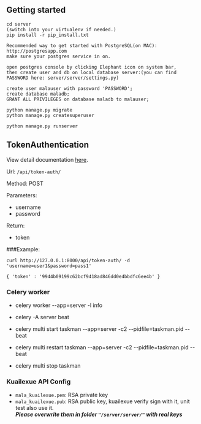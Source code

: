 ## Getting started

```
cd server
(switch into your virtualenv if needed.)
pip install -r pip_install.txt

Recommended way to get started with PostgreSQL(on MAC): http://postgresapp.com
make sure your postgres service in on.

open postgres console by clicking Elephant icon on system bar,
then create user and db on local database server:(you can find PASSWORD here: server/server/settings.py)

create user malauser with password 'PASSWORD';
create database maladb;
GRANT ALL PRIVILEGES on database maladb to malauser;

python manage.py migrate
python manage.py createsuperuser

python manage.py runserver
```

## TokenAuthentication

View detail documentation [here](http://www.django-rest-framework.org/api-guide/authentication/#tokenauthentication).

Url: `/api/token-auth/`

Method: POST

Parameters:

- username
- password


Return:

- token


###Example:


```
curl http://127.0.0.1:8000/api/token-auth/ -d 'username=user1&password=pass1'
```

```
{ 'token' : '9944b09199c62bcf9418ad846dd0e4bbdfc6ee4b' }
```


### Celery worker
- celery worker --app=server -l info
- celery -A server beat

- celery multi start taskman --app=server  -c2  --pidfile=taskman.pid --beat
- celery multi restart taskman --app=server  -c2  --pidfile=taskman.pid --beat
- celery multi stop taskman


### Kuailexue API Config
- `mala_kuailexue.pem`:  RSA private key
- `mala_kuailexue.pub`:  RSA public key, kuailexue verify sign with it, unit test also use it.    
***Please overwrite them in folder ```"/server/server/"``` with real keys***

